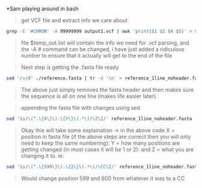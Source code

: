*Sam playing around in bash


>get VCF file and extract info we care about

```bash
grep -E '#CHROM' -A 99999999 output1.vcf | awk 'print{$1 $2 $4 $5}' > $temp_out.list

```

>file $temp_out.list will contain the info we need for .vcf parsing, and the -A # command can be changed, i have just added a ridiculous number to ensure that it actually will get to the end of the file

> Next step is getting the .fasta file ready

```bash
sed '/>/d' ./reference.fasta | tr -d '\n' > reference_1line_noheader.fasta

```

>The above just simply removes the fasta header and then makes sure the sequence is all on one line (makes life easier later).

>appending the fasta file with changes using sed

```bash
sed '1s/\(^.\{X\}\).\{Y\}\(.*\)/\Z\2/' reference_1line_noheader.fasta

```

>Okay this will take some explaination -> in the above code X = position in fasta file (if the above steps are correct then you will only need to keep the same numbering): Y = how many positions are getting changed (in most cases it will be 1 or 2): and Z = what you are changing it to. ie:

```bash
sed '1s/\(^.\{599\}\).\{2\}\(.*\)/\CC\2/' reference_1line_noheader.fasta

```

>Would change position 599 and 600 from whatever it was to a CC
